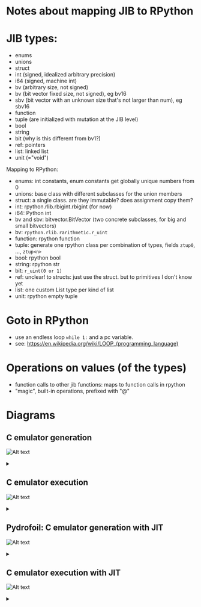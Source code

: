 Notes about mapping JIB to RPython
=

JIB types:
==

- enums
- unions
- struct
- int (signed, idealized arbitrary precision)
- i64 (signed, machine int)
- bv (arbitrary size, not signed)
- bv<num> (bit vector fixed size, not signed), eg bv16
- sbv<num> (bit vector with an unknown size that's not larger than num), eg sbv16
- function
- tuple (are initialized with mutation at the JIB level)
- bool
- string
- bit (why is this different from bv1?)
- ref: pointers
- list: linked list
- unit (="void")

Mapping to RPython:

- enums: int constants, enum constants get globally unique numbers from 0
- unions: base class with different subclasses for the union members
- struct: a single class. are they immutable? does assignment copy them?
- int: rpython.rlib.rbigint.rbigint (for now)
- i64: Python int
- bv and sbv<num>: bitvector.BitVector (two concrete subclasses, for big and small bitvectors)
- bv<num>: `rpython.rlib.rarithmetic.r_uint`
- function: rpython function
- tuple: generate one rpython class per combination of types, fields `ztup0`, ..., `ztup<n>`
- bool: rpython bool
- string: rpython str
- bit: `r_uint(0 or 1)`
- ref: unclear! to structs: just use the struct. but to primitives I don't know yet
- list: one custom List type per kind of list
- unit: rpython empty tuple


Goto in RPython
==
- use an endless loop `while 1:` and a pc variable.
- see: https://en.wikipedia.org/wiki/LOOP_(programming_language)

Operations on values (of the types)
==

- function calls to other jib functions: maps to function calls in rpython
- "magic", built-in operations, prefixed with "@"

Diagrams
==


## C emulator generation

![Alt text](https://g.gravizo.com/source/svg/custom_mark10?https%3A%2F%2Fraw.githubusercontent.com%2Fcfbolz%2Fpydrofoil%2Fmain%2Fdoc%2Frpythongenerationnotes.md)
<details>
<summary></summary>

```graphviz
custom_mark10
digraph hierarchy {

    node [fontname=Courier,shape=box]
    edge [fontname=Courier]

    model [label="Sail CPU ISA Specification"]
    model->coq [label="sail generates"]
    coq [label="coq model", fontcolor=blue]
    model->jib [label="sail generates"]
    jib [label="JIB intermediate representation", fontcolor=blue]
    jib->C [label="sail generates"]
    C [label="C Code", fontcolor=blue]
    support [label="Handwritten C Support Code"]
    support->emulator
    C->emulator [label="GCC generates"]
    emulator [label="emulator binary", fontcolor=blue]
}
custom_mark10
```

</details>

## C emulator execution

![Alt text](https://g.gravizo.com/source/svg/custom_mark11?https%3A%2F%2Fraw.githubusercontent.com%2Fcfbolz%2Fpydrofoil%2Fmain%2Fdoc%2Frpythongenerationnotes.md)
<details>
<summary></summary>

```graphviz
custom_mark11
digraph hierarchy {

    node [fontname=Courier,shape=box]
    edge [fontname=Courier]

    program -> binary [label="compiler generates"]
    emulator [label="emulator binary", fontcolor=blue]
    binary [label="binary file", fontcolor=blue]
    binary->emulator [label="input to"]
    emulator->behaviour
    behaviour [shape=none, fontcolor=red]
}
custom_mark11
```

</details>

## Pydrofoil: C emulator generation with JIT

![Alt text](https://g.gravizo.com/source/svg/custom_mark12?https%3A%2F%2Fraw.githubusercontent.com%2Fcfbolz%2Fpydrofoil%2Fmain%2Fdoc%2Frpythongenerationnotes.md)
<details>
<summary></summary>

```graphviz
custom_mark12
digraph hierarchy {

    node [fontname=Courier,shape=box] 
    edge [fontname=Courier]

    model [label="Sail CPU ISA Specification"]
    model->jib [label="sail generates"]
    jib [label="JIB intermediate representation", fontcolor=blue]
    jib->rpython [label="pydrofoil generates"]
    rpython [label="RPython Code", fontcolor=blue]
    support [label="Handwritten RPython Support Code"]
    support->emulator
    rpython->emulator [label="RPython generates"]
    emulator [label="emulator binary with jit", fontcolor=blue] 
}
custom_mark12
```

</details>

## C emulator execution with JIT


![Alt text](https://g.gravizo.com/source/svg/custom_mark13?https%3A%2F%2Fraw.githubusercontent.com%2Fcfbolz%2Fpydrofoil%2Fmain%2Fdoc%2Frpythongenerationnotes.md)
<details>
<summary></summary>

```graphviz
custom_mark13
digraph hierarchy {

    node [fontname=Courier,shape=box] 
    edge [fontname=Courier]

    program -> binary [label="compiler generates"]
    emulator [label="emulator binary with jit", fontcolor=blue]
    binary [label="binary file [guest]", fontcolor=blue]
    binary->emulator [label="input to"]
    jit->behaviour
    emulator->jit [label="at runtime produces"]
    jit [label="machine code [host]", fontcolor=blue]
    behaviour [shape=none, fontcolor=red]
}
custom_mark13
```

</details>

